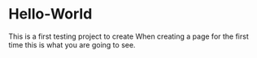 # Hello-World
This is a first testing project to create
When creating a page for the first time this is what you are going to see.

